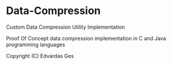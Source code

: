 # Data-Compression
Custom Data Compression Utility Implementation

Proof Of Concept data compression implementation in C and Java programming languages

Copyright (C) Edvardas Ges
